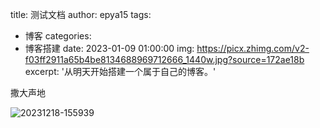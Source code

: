 title: 测试文档
author: epya15
tags:

  - 博客
    categories:
  - 博客搭建
    date: 2023-01-09 01:00:00
    img: https://picx.zhimg.com/v2-f03ff2911a65b4be8134688969712666_1440w.jpg?source=172ae18b
    excerpt: '从明天开始搭建一个属于自己的博客。'

撒大声地

![20231218-155939](https://raw.githubusercontent.com/oO0OoOo/cpblog-hexo/main/source/images/202401091427211.png)
